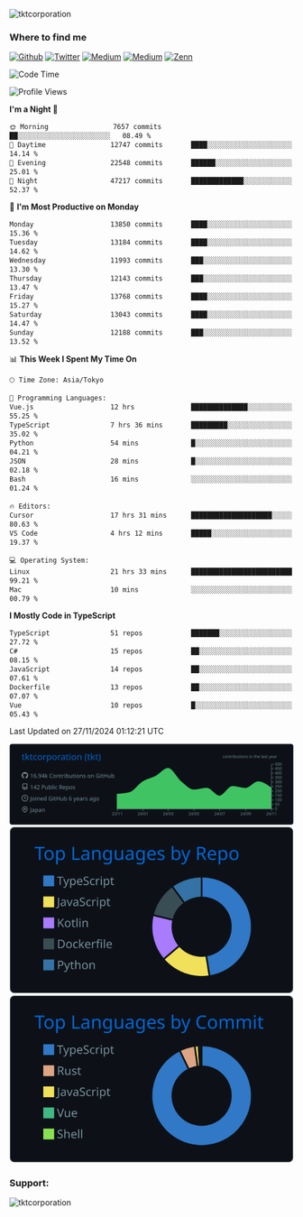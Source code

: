 <p align="left"> <img src="https://komarev.com/ghpvc/?username=tktcorporation&label=Profile%20views&color=0e75b6&style=flat" alt="tktcorporation" /> </p>

<h3>Where to find me</h3>
<p>
<a href="https://github.com/tktcorporation" target="_blank"><img alt="Github" src="https://img.shields.io/badge/GitHub-%2312100E.svg?&style=for-the-badge&logo=Github&logoColor=white" /></a>
<a href="https://twitter.com/tktcorporation" target="_blank"><img alt="Twitter" src="https://img.shields.io/badge/twitter-%231DA1F2.svg?&style=for-the-badge&logo=twitter&logoColor=white" /></a>
<a href="https://www.linkedin.com/in/tktcorporation" target="_blank"><img alt="Medium" src="https://img.shields.io/badge/linkdin-0a66c2.svg?&style=for-the-badge&logo=linkedin&logoColor=white" /></a>
<a href="https://qiita.com/tktcorporation" target="_blank"><img alt="Medium" src="https://img.shields.io/badge/qiita-55C500.svg?&style=for-the-badge&logo=qiita&logoColor=white" /></a>
<a href="https://zenn.dev/tktcorporation" target="_blank"><img alt="Zenn" src="https://img.shields.io/badge/Zenn-3EA8FF.svg?&style=for-the-badge&logo=Zenn&logoColor=white" /></a>
</p>
  
<!--START_SECTION:waka-->
![Code Time](http://img.shields.io/badge/Code%20Time-1%2C879%20hrs%208%20mins-blue)

![Profile Views](http://img.shields.io/badge/Profile%20Views-0-blue)

**I'm a Night 🦉** 

```text
🌞 Morning                7657 commits        ██░░░░░░░░░░░░░░░░░░░░░░░   08.49 % 
🌆 Daytime                12747 commits       ████░░░░░░░░░░░░░░░░░░░░░   14.14 % 
🌃 Evening                22548 commits       ██████░░░░░░░░░░░░░░░░░░░   25.01 % 
🌙 Night                  47217 commits       █████████████░░░░░░░░░░░░   52.37 % 
```
📅 **I'm Most Productive on Monday** 

```text
Monday                   13850 commits       ████░░░░░░░░░░░░░░░░░░░░░   15.36 % 
Tuesday                  13184 commits       ████░░░░░░░░░░░░░░░░░░░░░   14.62 % 
Wednesday                11993 commits       ███░░░░░░░░░░░░░░░░░░░░░░   13.30 % 
Thursday                 12143 commits       ███░░░░░░░░░░░░░░░░░░░░░░   13.47 % 
Friday                   13768 commits       ████░░░░░░░░░░░░░░░░░░░░░   15.27 % 
Saturday                 13043 commits       ████░░░░░░░░░░░░░░░░░░░░░   14.47 % 
Sunday                   12188 commits       ███░░░░░░░░░░░░░░░░░░░░░░   13.52 % 
```


📊 **This Week I Spent My Time On** 

```text
🕑︎ Time Zone: Asia/Tokyo

💬 Programming Languages: 
Vue.js                   12 hrs              ██████████████░░░░░░░░░░░   55.25 % 
TypeScript               7 hrs 36 mins       █████████░░░░░░░░░░░░░░░░   35.02 % 
Python                   54 mins             █░░░░░░░░░░░░░░░░░░░░░░░░   04.21 % 
JSON                     28 mins             █░░░░░░░░░░░░░░░░░░░░░░░░   02.18 % 
Bash                     16 mins             ░░░░░░░░░░░░░░░░░░░░░░░░░   01.24 % 

🔥 Editors: 
Cursor                   17 hrs 31 mins      ████████████████████░░░░░   80.63 % 
VS Code                  4 hrs 12 mins       █████░░░░░░░░░░░░░░░░░░░░   19.37 % 

💻 Operating System: 
Linux                    21 hrs 33 mins      █████████████████████████   99.21 % 
Mac                      10 mins             ░░░░░░░░░░░░░░░░░░░░░░░░░   00.79 % 
```

**I Mostly Code in TypeScript** 

```text
TypeScript               51 repos            ███████░░░░░░░░░░░░░░░░░░   27.72 % 
C#                       15 repos            ██░░░░░░░░░░░░░░░░░░░░░░░   08.15 % 
JavaScript               14 repos            ██░░░░░░░░░░░░░░░░░░░░░░░   07.61 % 
Dockerfile               13 repos            ██░░░░░░░░░░░░░░░░░░░░░░░   07.07 % 
Vue                      10 repos            █░░░░░░░░░░░░░░░░░░░░░░░░   05.43 % 
```




 Last Updated on 27/11/2024 01:12:21 UTC
<!--END_SECTION:waka-->

[![](https://raw.githubusercontent.com/tktcorporation/tktcorporation/master/profile-summary-card-output/github_dark/0-profile-details.svg)](https://github.com/vn7n24fzkq/github-profile-summary-cards)
[![](https://raw.githubusercontent.com/tktcorporation/tktcorporation/master/profile-summary-card-output/github_dark/1-repos-per-language.svg)](https://github.com/vn7n24fzkq/github-profile-summary-cards) [![](https://raw.githubusercontent.com/tktcorporation/tktcorporation/master/profile-summary-card-output/github_dark/2-most-commit-language.svg)](https://github.com/vn7n24fzkq/github-profile-summary-cards)

<h3 align="left">Support:</h3>
<p><a href="https://www.buymeacoffee.com/tktcorporation"> <img align="left" src="https://cdn.buymeacoffee.com/buttons/v2/default-yellow.png" height="50" width="210" alt="tktcorporation" /></a></p><br><br>
